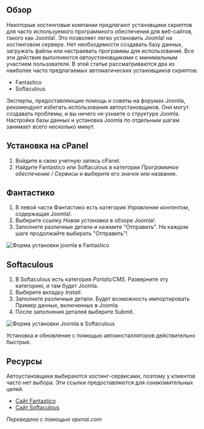 <!-- Filename: Installing_Joomla_using_an_Auto_Installer / Display title: Установка автоматического установщика  -->

## Обзор

Некоторые хостинговые компании предлагают установщики скриптов для часто используемого программного обеспечения для веб-сайтов, такого как Joomla!. Это позволяет легко установить Joomla! на хостинговом сервере. Нет необходимости создавать базу данных, загружать файлы или настраивать программы для использования. Все эти действия выполняются *автоустановщиками* с минимальным участием пользователя. В этой статье рассматриваются два из наиболее часто предлагаемых автоматических установщиков скриптов:

- Fantastico
- Softaculous

<div class="alert alert-warning">Эксперты, предоставляющие помощь и советы на форумах Joomla, рекомендуют избегать использования автоустановщиков. Они могут создавать проблемы, и вы ничего не узнаете о структуре Joomla. Настройка базы данных и установка Joomla по отдельным шагам занимает всего несколько минут.</div>

## Установка на cPanel

1. Войдите в свою учетную запись cPanel.
2. Найдите Fantastico или Softaculous в категории *Программное обеспечение / Сервисы* и выберите его значок или название.

## Фантастико

1.  В левой части Фантастико есть категория *Управление контентом*, содержащая Joomla!.
2.  Выберите ссылку *Новая установка* в обзоре Joomla!.
3.  Заполните различные детали и нажмите "Отправить". На каждом шаге продолжайте выбирать "Отправить"!

![Форма установки joomla в Fantastico](../../../en/images/hosting/auto-installer-fantastico.jpg)

## Softaculous

1. В Softaculous есть категория *Portals/CMS*. Разверните эту категорию, и там будет Joomla.
2. Выберите вкладку *Install*.
3. Заполните различные детали. Будет возможность импортировать
   Пример данных, включенных в Joomla.
4. После заполнения деталей выберите Submit.

![Форма установки Joomla в Softaculous](../../../en/images/hosting/auto-installer-softaculous.jpg)

Установка и обновление с помощью автоинсталляторов действительно быстрые.

## Ресурсы

Автоустановщики выбираются хостинг-сервисами, поэтому у клиентов часто нет выбора. Эти ссылки предоставляются для ознакомительных целей.

- <a href="http://www.netenberg.com" rel="nofollow noreferrer noopener">Сайт Fantastico</a>
- <a href="http://www.softaculous.com" rel="nofollow noreferrer noopener">Сайт Softaculous</a>

*Переведено с помощью openai.com*

